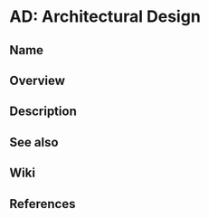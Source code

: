 # AD: Architectural Design

## Name

## Overview

## Description

## See also

## Wiki

## References
